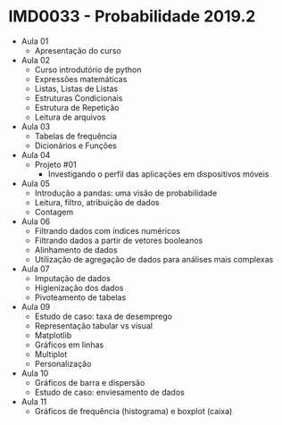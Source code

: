 # IMD0033 - Probabilidade 2019.2

- Aula 01
	- Apresentação do curso
- Aula 02
	- Curso introdutório de python
	- Expressões matemáticas
	- Listas, Listas de Listas
	- Estruturas Condicionais
	- Estrutura de Repetição
	- Leitura de arquivos
- Aula 03
	- Tabelas de frequência
	- Dicionários e Funções
- Aula 04
	- Projeto #01
		- Investigando o perfil das aplicações em dispositivos móveis
- Aula 05
	- Introdução a pandas: uma visão de probabilidade
	- Leitura, filtro, atribuição de dados
	- Contagem
- Aula 06
	- Filtrando dados com índices numéricos
	- Filtrando dados a partir de vetores booleanos
	- Alinhamento de dados
	- Utilização de agregação de dados para análises mais complexas
- Aula 07
	- Imputação de dados
	- Higienização dos dados
	- Pivoteamento de tabelas
- Aula 09
	- Estudo de caso: taxa de desemprego
	- Representação tabular vs visual
	- Matplotlib
	- Gráficos em linhas
	- Multiplot
	- Personalização 
- Aula 10
	- Gráficos de barra e dispersão
	- Estudo de caso: enviesamento de dados
- Aula 11
	- Gráficos de frequência (histograma) e boxplot (caixa)

